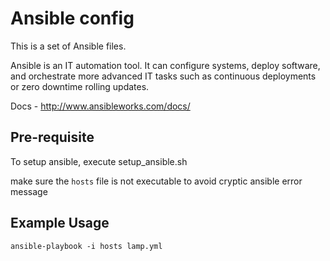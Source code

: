 Ansible config
==============

This is a set of Ansible files.

Ansible is an IT automation tool. It can configure systems, deploy software, and
orchestrate more advanced IT tasks such as continuous deployments or zero
downtime rolling updates.

Docs - http://www.ansibleworks.com/docs/


## Pre-requisite

To setup ansible, execute setup_ansible.sh

make sure the `hosts` file is not executable to avoid cryptic ansible error message


## Example Usage

    ansible-playbook -i hosts lamp.yml
